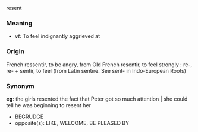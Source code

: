 resent
### Meaning
+ _vt_: To feel indignantly aggrieved at

### Origin

French ressentir, to be angry, from Old French resentir, to feel strongly : re-, re- + sentir, to feel (from Latin sentīre. See sent- in Indo-European Roots)

### Synonym

__eg__: the girls resented the fact that Peter got so much attention | she could tell he was beginning to resent her

+ BEGRUDGE
+ opposite(s): LIKE, WELCOME, BE PLEASED BY


